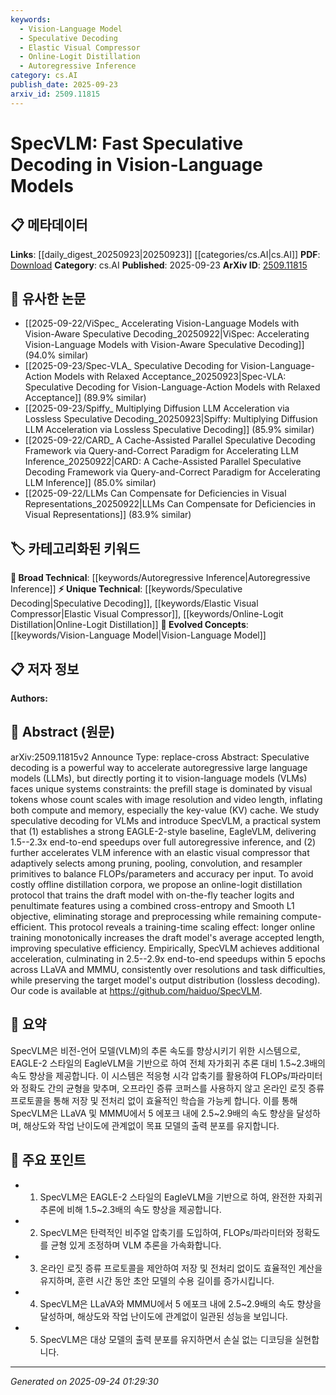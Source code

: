 ```yaml
---
keywords:
  - Vision-Language Model
  - Speculative Decoding
  - Elastic Visual Compressor
  - Online-Logit Distillation
  - Autoregressive Inference
category: cs.AI
publish_date: 2025-09-23
arxiv_id: 2509.11815
---
```


<!-- KEYWORD_LINKING_METADATA:
{
  "processed_timestamp": "2025-09-24T01:29:30.507887",
  "vocabulary_version": "1.0",
  "selected_keywords": [
    "Vision-Language Model",
    "Speculative Decoding",
    "Elastic Visual Compressor",
    "Online-Logit Distillation",
    "Autoregressive Inference"
  ],
  "rejected_keywords": [],
  "similarity_scores": {
    "Vision-Language Model": 0.85,
    "Speculative Decoding": 0.8,
    "Elastic Visual Compressor": 0.78,
    "Online-Logit Distillation": 0.77,
    "Autoregressive Inference": 0.82
  },
  "extraction_method": "AI_prompt_based",
  "budget_applied": true,
  "candidates_json": {
    "candidates": [
      {
        "surface": "Vision-Language Models",
        "canonical": "Vision-Language Model",
        "aliases": [
          "VLM",
          "Vision-Language"
        ],
        "category": "evolved_concepts",
        "rationale": "This is a trending concept that bridges vision and language processing, crucial for linking multimodal research.",
        "novelty_score": 0.45,
        "connectivity_score": 0.88,
        "specificity_score": 0.7,
        "link_intent_score": 0.85
      },
      {
        "surface": "Speculative Decoding",
        "canonical": "Speculative Decoding",
        "aliases": [],
        "category": "unique_technical",
        "rationale": "A unique technique for accelerating model inference, relevant for linking to performance optimization studies.",
        "novelty_score": 0.75,
        "connectivity_score": 0.6,
        "specificity_score": 0.78,
        "link_intent_score": 0.8
      },
      {
        "surface": "Elastic Visual Compressor",
        "canonical": "Elastic Visual Compressor",
        "aliases": [],
        "category": "unique_technical",
        "rationale": "A novel component for adaptive visual data processing, useful for linking to efficiency and compression research.",
        "novelty_score": 0.68,
        "connectivity_score": 0.55,
        "specificity_score": 0.82,
        "link_intent_score": 0.78
      },
      {
        "surface": "Online-Logit Distillation",
        "canonical": "Online-Logit Distillation",
        "aliases": [],
        "category": "unique_technical",
        "rationale": "Introduces an innovative training protocol, relevant for linking to distillation and training efficiency.",
        "novelty_score": 0.72,
        "connectivity_score": 0.58,
        "specificity_score": 0.8,
        "link_intent_score": 0.77
      },
      {
        "surface": "Autoregressive Inference",
        "canonical": "Autoregressive Inference",
        "aliases": [],
        "category": "broad_technical",
        "rationale": "A foundational concept in model inference, essential for linking to various model architectures.",
        "novelty_score": 0.4,
        "connectivity_score": 0.85,
        "specificity_score": 0.65,
        "link_intent_score": 0.82
      }
    ],
    "ban_list_suggestions": [
      "method",
      "experiment",
      "performance"
    ]
  },
  "decisions": [
    {
      "candidate_surface": "Vision-Language Models",
      "resolved_canonical": "Vision-Language Model",
      "decision": "linked",
      "scores": {
        "novelty": 0.45,
        "connectivity": 0.88,
        "specificity": 0.7,
        "link_intent": 0.85
      }
    },
    {
      "candidate_surface": "Speculative Decoding",
      "resolved_canonical": "Speculative Decoding",
      "decision": "linked",
      "scores": {
        "novelty": 0.75,
        "connectivity": 0.6,
        "specificity": 0.78,
        "link_intent": 0.8
      }
    },
    {
      "candidate_surface": "Elastic Visual Compressor",
      "resolved_canonical": "Elastic Visual Compressor",
      "decision": "linked",
      "scores": {
        "novelty": 0.68,
        "connectivity": 0.55,
        "specificity": 0.82,
        "link_intent": 0.78
      }
    },
    {
      "candidate_surface": "Online-Logit Distillation",
      "resolved_canonical": "Online-Logit Distillation",
      "decision": "linked",
      "scores": {
        "novelty": 0.72,
        "connectivity": 0.58,
        "specificity": 0.8,
        "link_intent": 0.77
      }
    },
    {
      "candidate_surface": "Autoregressive Inference",
      "resolved_canonical": "Autoregressive Inference",
      "decision": "linked",
      "scores": {
        "novelty": 0.4,
        "connectivity": 0.85,
        "specificity": 0.65,
        "link_intent": 0.82
      }
    }
  ]
}
-->

# SpecVLM: Fast Speculative Decoding in Vision-Language Models

## 📋 메타데이터

**Links**: [[daily_digest_20250923|20250923]] [[categories/cs.AI|cs.AI]]
**PDF**: [Download](https://arxiv.org/pdf/2509.11815.pdf)
**Category**: cs.AI
**Published**: 2025-09-23
**ArXiv ID**: [2509.11815](https://arxiv.org/abs/2509.11815)

## 🔗 유사한 논문
- [[2025-09-22/ViSpec_ Accelerating Vision-Language Models with Vision-Aware Speculative Decoding_20250922|ViSpec: Accelerating Vision-Language Models with Vision-Aware Speculative Decoding]] (94.0% similar)
- [[2025-09-23/Spec-VLA_ Speculative Decoding for Vision-Language-Action Models with Relaxed Acceptance_20250923|Spec-VLA: Speculative Decoding for Vision-Language-Action Models with Relaxed Acceptance]] (89.9% similar)
- [[2025-09-23/Spiffy_ Multiplying Diffusion LLM Acceleration via Lossless Speculative Decoding_20250923|Spiffy: Multiplying Diffusion LLM Acceleration via Lossless Speculative Decoding]] (85.9% similar)
- [[2025-09-22/CARD_ A Cache-Assisted Parallel Speculative Decoding Framework via Query-and-Correct Paradigm for Accelerating LLM Inference_20250922|CARD: A Cache-Assisted Parallel Speculative Decoding Framework via Query-and-Correct Paradigm for Accelerating LLM Inference]] (85.0% similar)
- [[2025-09-22/LLMs Can Compensate for Deficiencies in Visual Representations_20250922|LLMs Can Compensate for Deficiencies in Visual Representations]] (83.9% similar)

## 🏷️ 카테고리화된 키워드
**🧠 Broad Technical**: [[keywords/Autoregressive Inference|Autoregressive Inference]]
**⚡ Unique Technical**: [[keywords/Speculative Decoding|Speculative Decoding]], [[keywords/Elastic Visual Compressor|Elastic Visual Compressor]], [[keywords/Online-Logit Distillation|Online-Logit Distillation]]
**🚀 Evolved Concepts**: [[keywords/Vision-Language Model|Vision-Language Model]]

## 📋 저자 정보

**Authors:** 

## 📄 Abstract (원문)

arXiv:2509.11815v2 Announce Type: replace-cross 
Abstract: Speculative decoding is a powerful way to accelerate autoregressive large language models (LLMs), but directly porting it to vision-language models (VLMs) faces unique systems constraints: the prefill stage is dominated by visual tokens whose count scales with image resolution and video length, inflating both compute and memory, especially the key-value (KV) cache. We study speculative decoding for VLMs and introduce SpecVLM, a practical system that (1) establishes a strong EAGLE-2-style baseline, EagleVLM, delivering 1.5--2.3x end-to-end speedups over full autoregressive inference, and (2) further accelerates VLM inference with an elastic visual compressor that adaptively selects among pruning, pooling, convolution, and resampler primitives to balance FLOPs/parameters and accuracy per input. To avoid costly offline distillation corpora, we propose an online-logit distillation protocol that trains the draft model with on-the-fly teacher logits and penultimate features using a combined cross-entropy and Smooth L1 objective, eliminating storage and preprocessing while remaining compute-efficient. This protocol reveals a training-time scaling effect: longer online training monotonically increases the draft model's average accepted length, improving speculative efficiency. Empirically, SpecVLM achieves additional acceleration, culminating in 2.5--2.9x end-to-end speedups within 5 epochs across LLaVA and MMMU, consistently over resolutions and task difficulties, while preserving the target model's output distribution (lossless decoding). Our code is available at https://github.com/haiduo/SpecVLM.

## 📝 요약

SpecVLM은 비전-언어 모델(VLM)의 추론 속도를 향상시키기 위한 시스템으로, EAGLE-2 스타일의 EagleVLM을 기반으로 하여 전체 자가회귀 추론 대비 1.5~2.3배의 속도 향상을 제공합니다. 이 시스템은 적응형 시각 압축기를 활용하여 FLOPs/파라미터와 정확도 간의 균형을 맞추며, 오프라인 증류 코퍼스를 사용하지 않고 온라인 로짓 증류 프로토콜을 통해 저장 및 전처리 없이 효율적인 학습을 가능케 합니다. 이를 통해 SpecVLM은 LLaVA 및 MMMU에서 5 에포크 내에 2.5~2.9배의 속도 향상을 달성하며, 해상도와 작업 난이도에 관계없이 목표 모델의 출력 분포를 유지합니다.

## 🎯 주요 포인트

- 1. SpecVLM은 EAGLE-2 스타일의 EagleVLM을 기반으로 하여, 완전한 자회귀 추론에 비해 1.5~2.3배의 속도 향상을 제공합니다.
- 2. SpecVLM은 탄력적인 비주얼 압축기를 도입하여, FLOPs/파라미터와 정확도를 균형 있게 조정하며 VLM 추론을 가속화합니다.
- 3. 온라인 로짓 증류 프로토콜을 제안하여 저장 및 전처리 없이도 효율적인 계산을 유지하며, 훈련 시간 동안 초안 모델의 수용 길이를 증가시킵니다.
- 4. SpecVLM은 LLaVA와 MMMU에서 5 에포크 내에 2.5~2.9배의 속도 향상을 달성하며, 해상도와 작업 난이도에 관계없이 일관된 성능을 보입니다.
- 5. SpecVLM은 대상 모델의 출력 분포를 유지하면서 손실 없는 디코딩을 실현합니다.


---

*Generated on 2025-09-24 01:29:30*